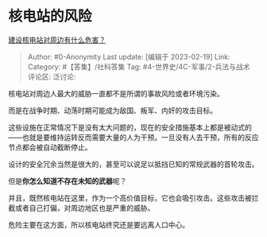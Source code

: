 # 核电站的风险
[建设核电站对周边有什么危害？](https://www.zhihu.com/question/31616698/answer/2900178279)

> Author: #0-Anonymity
> Last update: [编辑于 2023-02-19]
> Link:
> Category: #【答集】/社科答集
> Tag: #4-世界史/4C-军事/2-兵法与战术
> 评论区:
> 泛讨论:

核电站对周边人最大的威胁一直都不是所谓的事故风险或者环境污染。

而是在战争时期、动荡时期可能成为敌国、叛军、内奸的攻击目标。

这些设施在正常情况下是没有太大问题的，现在的安全措施基本上都是被动式的——也就是要维持运转反而需要大量的人为干预。一旦没有人去干预，所有的反应节点都会被自动截断停止。

设计的安全冗余当然是很大的，甚至可以说足以抵挡已知的常规武器的首轮攻击。

但是**你怎么知道不存在未知的武器**呢？

并且，既然核电站在这里，作为一个高价值目标，它也会吸引攻击。这些攻击被拦截或者自己打偏，对周边地区也是严重的威胁。

危险主要在这方面，所以核电站终究还是要远离人口中心。
